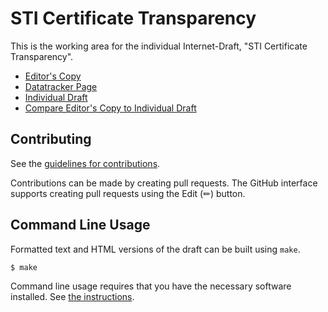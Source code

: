 # STI Certificate Transparency

This is the working area for the individual Internet-Draft, "STI Certificate Transparency".

* [Editor's Copy](https://appliedbits.github.io/draft-wendt-stir-certificate-transparency/#go.draft-wendt-stir-certificate-transparency.html)
* [Datatracker Page](https://datatracker.ietf.org/doc/draft-wendt-stir-certificate-transparency)
* [Individual Draft](https://datatracker.ietf.org/doc/html/draft-wendt-stir-certificate-transparency)
* [Compare Editor's Copy to Individual Draft](https://appliedbits.github.io/draft-wendt-stir-certificate-transparency/#go.draft-wendt-stir-certificate-transparency.diff)


## Contributing

See the
[guidelines for contributions](https://github.com/appliedbits/draft-wendt-stir-certificate-transparency/blob//CONTRIBUTING.md).

Contributions can be made by creating pull requests.
The GitHub interface supports creating pull requests using the Edit (✏) button.


## Command Line Usage

Formatted text and HTML versions of the draft can be built using `make`.

```sh
$ make
```

Command line usage requires that you have the necessary software installed.  See
[the instructions](https://github.com/martinthomson/i-d-template/blob/main/doc/SETUP.md).

